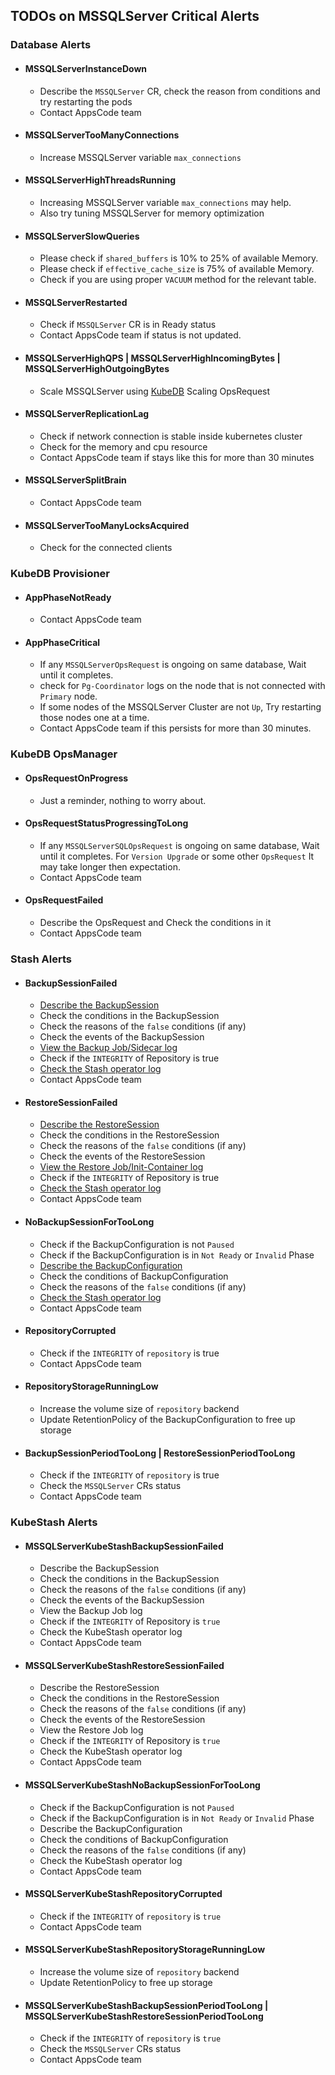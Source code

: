 ## TODOs on MSSQLServer Critical Alerts

### Database Alerts

- #### MSSQLServerInstanceDown
  - Describe the `MSSQLServer` CR, check the reason from conditions and try restarting the pods
  - Contact AppsCode team
- #### MSSQLServerTooManyConnections
  - Increase MSSQLServer variable `max_connections`
- #### MSSQLServerHighThreadsRunning
  - Increasing MSSQLServer variable `max_connections` may help. 
  - Also try tuning MSSQLServer for memory optimization
- #### MSSQLServerSlowQueries
  - Please check if `shared_buffers` is 10% to 25% of available Memory.
  - Please check if `effective_cache_size` is 75% of available Memory.
  - Check if you are using proper `VACUUM` method for the relevant table.
- #### MSSQLServerRestarted
  - Check if `MSSQLServer` CR is in Ready status
  - Contact AppsCode team if status is not updated.
- #### MSSQLServerHighQPS | MSSQLServerHighIncomingBytes | MSSQLServerHighOutgoingBytes
  - Scale MSSQLServer using [KubeDB](https://kubedb.com/docs/latest/guides/mssqlserver/) Scaling OpsRequest
- #### MSSQLServerReplicationLag
  - Check if network connection is stable inside kubernetes cluster
  - Check for the memory and cpu resource
  - Contact AppsCode team if stays like this for more than 30 minutes
- #### MSSQLServerSplitBrain
  - Contact AppsCode team 
- #### MSSQLServerTooManyLocksAcquired
  - Check for the connected clients
### KubeDB Provisioner

- #### AppPhaseNotReady
  - Contact AppsCode team
- #### AppPhaseCritical
  - If any `MSSQLServerOpsRequest` is ongoing on same database, Wait until it completes.
  - check for `Pg-Coordinator` logs on the node that is not connected with `Primary` node.
  - If some nodes of the MSSQLServer Cluster are not `Up`, Try restarting those nodes one at a time.
  - Contact AppsCode team if this persists for more than 30 minutes.

### KubeDB OpsManager

- #### OpsRequestOnProgress
  - Just a reminder, nothing to worry about.
- #### OpsRequestStatusProgressingToLong
  - If any `MSSQLServerSQLOpsRequest` is ongoing on same database, Wait until it completes. For `Version Upgrade` or some other `OpsRequest` It may take longer then expectation.
  - Contact AppsCode team
- #### OpsRequestFailed
  - Describe the OpsRequest and Check the conditions in it
  - Contact AppsCode team

### Stash Alerts
- #### BackupSessionFailed
  - [Describe the BackupSession](https://stash.run/docs/latest/guides/troubleshooting/how-to-troubleshoot/#describe-the-backupsession)
  - Check the conditions in the BackupSession
  - Check the reasons of the `false` conditions (if any)
  - Check the events of the BackupSession
  - [View the Backup Job/Sidecar log](https://stash.run/docs/latest/guides/troubleshooting/how-to-troubleshoot/#view-backup-jobsidecar-log)
  - Check if the `INTEGRITY` of Repository is true
  - [Check the Stash operator log](https://stash.run/docs/latest/guides/troubleshooting/how-to-troubleshoot/#check-stash-operator-log)
  - Contact AppsCode team
- #### RestoreSessionFailed
  - [Describe the RestoreSession](https://stash.run/docs/latest/guides/troubleshooting/how-to-troubleshoot/#describe-the-restoresession)
  - Check the conditions in the RestoreSession
  - Check the reasons of the `false` conditions (if any)
  - Check the events of the RestoreSession
  - [View the Restore Job/Init-Container log](https://stash.run/docs/latest/guides/troubleshooting/how-to-troubleshoot/#view-restore-jobinit-container-log)
  - Check if the `INTEGRITY` of Repository is true
  - [Check the Stash operator log](https://stash.run/docs/latest/guides/troubleshooting/how-to-troubleshoot/#check-stash-operator-log)
  - Contact AppsCode team
- #### NoBackupSessionForTooLong
  - Check if the BackupConfiguration is not `Paused`
  - Check if the BackupConfiguration is in `Not Ready` or `Invalid` Phase
  - [Describe the BackupConfiguration](https://stash.run/docs/latest/guides/troubleshooting/how-to-troubleshoot/#backupconfiguration-notready)
  - Check the conditions of BackupConfiguration
  - Check the reasons of the `false` conditions (if any)
  - [Check the Stash operator log](https://stash.run/docs/latest/guides/troubleshooting/how-to-troubleshoot/#check-stash-operator-log)
  - Contact AppsCode team
- #### RepositoryCorrupted
  - Check if the `INTEGRITY` of `repository` is true
  - Contact AppsCode team
- #### RepositoryStorageRunningLow
  - Increase the volume size of `repository` backend
  - Update RetentionPolicy of the BackupConfiguration to free up storage
- #### BackupSessionPeriodTooLong | RestoreSessionPeriodTooLong
  - Check if the `INTEGRITY` of `repository` is true
  - Check the `MSSQLServer` CRs status
  - Contact AppsCode team

### KubeStash Alerts
- #### MSSQLServerKubeStashBackupSessionFailed
  - Describe the BackupSession
  - Check the conditions in the BackupSession
  - Check the reasons of the `false` conditions (if any)
  - Check the events of the BackupSession
  - View the Backup Job log
  - Check if the `INTEGRITY` of Repository is `true`
  - Check the KubeStash operator log
  - Contact AppsCode team
- #### MSSQLServerKubeStashRestoreSessionFailed
  - Describe the RestoreSession
  - Check the conditions in the RestoreSession
  - Check the reasons of the `false` conditions (if any)
  - Check the events of the RestoreSession
  - View the Restore Job log
  - Check if the `INTEGRITY` of Repository is `true`
  - Check the KubeStash operator log
  - Contact AppsCode team
- #### MSSQLServerKubeStashNoBackupSessionForTooLong
  - Check if the BackupConfiguration is not `Paused`
  - Check if the BackupConfiguration is in `Not Ready` or `Invalid` Phase
  - Describe the BackupConfiguration
  - Check the conditions of BackupConfiguration
  - Check the reasons of the `false` conditions (if any)
  - Check the KubeStash operator log
  - Contact AppsCode team
- #### MSSQLServerKubeStashRepositoryCorrupted
  - Check if the `INTEGRITY` of `repository` is `true`
  - Contact AppsCode team
- #### MSSQLServerKubeStashRepositoryStorageRunningLow
  - Increase the volume size of `repository` backend
  - Update RetentionPolicy to free up storage
- #### MSSQLServerKubeStashBackupSessionPeriodTooLong | MSSQLServerKubeStashRestoreSessionPeriodTooLong
  - Check if the `INTEGRITY` of `repository` is `true`
  - Check the `MSSQLServer` CRs status
  - Contact AppsCode team


